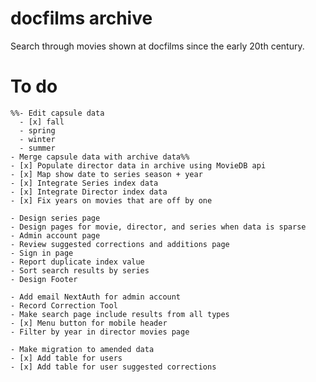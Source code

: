 # docfilms archive

Search through movies shown at docfilms since the early 20th century.

# To do

    %%- Edit capsule data
      - [x] fall
      - spring
      - winter
      - summer
    - Merge capsule data with archive data%%
    - [x] Populate director data in archive using MovieDB api
    - [x] Map show date to series season + year
    - [x] Integrate Series index data
    - [x] Integrate Director index data
    - [x] Fix years on movies that are off by one

    - Design series page
    - Design pages for movie, director, and series when data is sparse
    - Admin account page
    - Review suggested corrections and additions page
    - Sign in page
    - Report duplicate index value
    - Sort search results by series
    - Design Footer

    - Add email NextAuth for admin account
    - Record Correction Tool
    - Make search page include results from all types
    - [x] Menu button for mobile header
    - Filter by year in director movies page

    - Make migration to amended data
    - [x] Add table for users
    - [x] Add table for user suggested corrections
